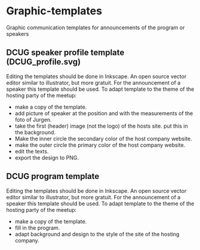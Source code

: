 # Graphic-templates
Graphic communication templates for announcements of the program or speakers

## DCUG speaker profile template (DCUG_profile.svg)
Editing the templates should be done in Inkscape. An open source vector editor similar to illustrator, but more gratuit.
For the announcement of a speaker this template should be used. To adapt template to the theme of the hosting party of the meetup:
* make a copy of the template.
* add picture of speaker at the position and with the measurements of the foto of Jurgen.
* take the first (header) image (not the logo) of the hosts site. put this in the background.
* Make the inner circle the secondary color of the host company website.
* make the outer circle the primary color of the host company website.
* edit the texts.
* export the design to PNG.

## DCUG program template
Editing the templates should be done in Inkscape. An open source vector editor similar to illustrator, but more gratuit.
For the announcement of a speaker this template should be used. To adapt template to the theme of the hosting party of the meetup:
* make a copy of the template.
* fill in the program. 
* adapt background and design to the style of the site of the hosting company. 
